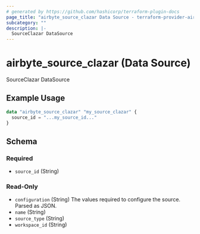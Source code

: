 ```yaml
---
# generated by https://github.com/hashicorp/terraform-plugin-docs
page_title: "airbyte_source_clazar Data Source - terraform-provider-airbyte"
subcategory: ""
description: |-
  SourceClazar DataSource
---
```


# airbyte_source_clazar (Data Source)

SourceClazar DataSource

## Example Usage

```terraform
data "airbyte_source_clazar" "my_source_clazar" {
  source_id = "...my_source_id..."
}
```

<!-- schema generated by tfplugindocs -->
## Schema

### Required

- `source_id` (String)

### Read-Only

- `configuration` (String) The values required to configure the source. Parsed as JSON.
- `name` (String)
- `source_type` (String)
- `workspace_id` (String)


